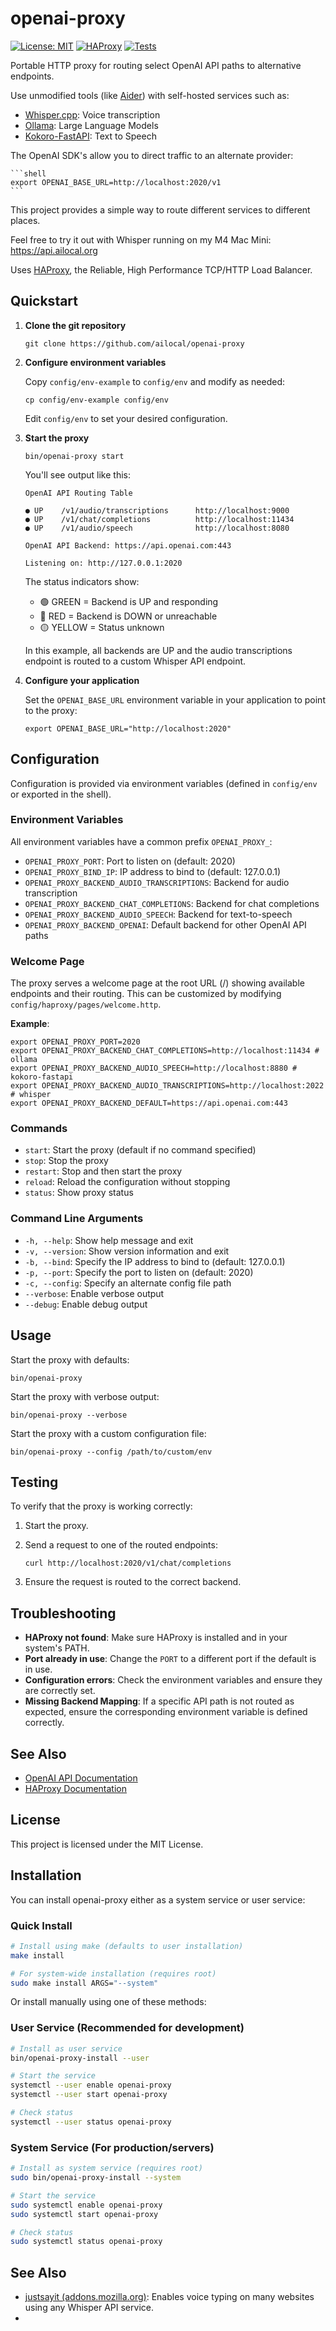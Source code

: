 # openai-proxy

[![License: MIT](https://img.shields.io/badge/License-MIT-yellow.svg)](https://opensource.org/licenses/MIT)
[![HAProxy](https://img.shields.io/badge/HAProxy-2.4%2B-blue)](https://www.haproxy.org/)
[![Tests](https://github.com/ailocal/openai-proxy/actions/workflows/test.yml/badge.svg)](https://github.com/ailocal/openai-proxy/actions/workflows/test.yml)

Portable HTTP proxy for routing select OpenAI API paths to alternative endpoints.

Use unmodified tools (like [Aider](https://aider.chat])) with self-hosted services such as:

- [Whisper.cpp](https://github.com/ggerganov/whisper.cpp): Voice transcription
- [Ollama](https://ollama.com): Large Language Models
- [Kokoro-FastAPI](https://github.com/remsky/Kokoro-FastAPI): Text to Speech

The OpenAI SDK's allow you to direct traffic to an alternate provider:

    ```shell
    export OPENAI_BASE_URL=http://localhost:2020/v1
    ```
This project provides a simple way to route different services to different places.

Feel free to try it out with Whisper running on my M4 Mac Mini: https://api.ailocal.org

Uses [HAProxy](https://haproxy.org), the Reliable, High Performance TCP/HTTP Load Balancer.

## Quickstart

1. **Clone the git repository**

    ```shell
    git clone https://github.com/ailocal/openai-proxy
    ```

2. **Configure environment variables**

    Copy `config/env-example` to `config/env` and modify as needed:

    ```shell
    cp config/env-example config/env
    ```

    Edit `config/env` to set your desired configuration.

3. **Start the proxy**

    ```shell
    bin/openai-proxy start
    ```

    You'll see output like this:

    ```shell
    OpenAI API Routing Table

    ● UP    /v1/audio/transcriptions      http://localhost:9000
    ● UP    /v1/chat/completions          http://localhost:11434
    ● UP    /v1/audio/speech              http://localhost:8080

    OpenAI API Backend: https://api.openai.com:443

    Listening on: http://127.0.0.1:2020
    ```

    The status indicators show:
    - 🟢 GREEN = Backend is UP and responding
    - 🔴 RED = Backend is DOWN or unreachable
    - 🟡 YELLOW = Status unknown

    In this example, all backends are UP and the audio transcriptions endpoint is routed to a custom Whisper API endpoint.

4. **Configure your application**

    Set the `OPENAI_BASE_URL` environment variable in your application to point to the proxy:

    ```shell
    export OPENAI_BASE_URL="http://localhost:2020"
    ```

## Configuration

Configuration is provided via environment variables (defined in `config/env` or exported in the shell).

### Environment Variables

All environment variables have a common prefix `OPENAI_PROXY_`:

- `OPENAI_PROXY_PORT`: Port to listen on (default: 2020)
- `OPENAI_PROXY_BIND_IP`: IP address to bind to (default: 127.0.0.1)
- `OPENAI_PROXY_BACKEND_AUDIO_TRANSCRIPTIONS`: Backend for audio transcription
- `OPENAI_PROXY_BACKEND_CHAT_COMPLETIONS`: Backend for chat completions
- `OPENAI_PROXY_BACKEND_AUDIO_SPEECH`: Backend for text-to-speech
- `OPENAI_PROXY_BACKEND_OPENAI`: Default backend for other OpenAI API paths

### Welcome Page

The proxy serves a welcome page at the root URL (/) showing available endpoints and their routing.
This can be customized by modifying `config/haproxy/pages/welcome.http`.

**Example**:

```shell
export OPENAI_PROXY_PORT=2020
export OPENAI_PROXY_BACKEND_CHAT_COMPLETIONS=http://localhost:11434 # ollama
export OPENAI_PROXY_BACKEND_AUDIO_SPEECH=http://localhost:8880 # kokoro-fastapi
export OPENAI_PROXY_BACKEND_AUDIO_TRANSCRIPTIONS=http://localhost:2022 # whisper
export OPENAI_PROXY_BACKEND_DEFAULT=https://api.openai.com:443
```

### Commands

- `start`: Start the proxy (default if no command specified)
- `stop`: Stop the proxy
- `restart`: Stop and then start the proxy  
- `reload`: Reload the configuration without stopping
- `status`: Show proxy status

### Command Line Arguments

- `-h, --help`: Show help message and exit
- `-v, --version`: Show version information and exit
- `-b, --bind`: Specify the IP address to bind to (default: 127.0.0.1)
- `-p, --port`: Specify the port to listen on (default: 2020)
- `-c, --config`: Specify an alternate config file path
- `--verbose`: Enable verbose output
- `--debug`: Enable debug output

## Usage

Start the proxy with defaults:

```shell
bin/openai-proxy
```

Start the proxy with verbose output:

```shell
bin/openai-proxy --verbose
```

Start the proxy with a custom configuration file:

```shell
bin/openai-proxy --config /path/to/custom/env
```

## Testing

To verify that the proxy is working correctly:

1. Start the proxy.
2. Send a request to one of the routed endpoints:

    ```shell
    curl http://localhost:2020/v1/chat/completions
    ```

3. Ensure the request is routed to the correct backend.

## Troubleshooting

- **HAProxy not found**: Make sure HAProxy is installed and in your system's PATH.
- **Port already in use**: Change the `PORT` to a different port if the default is in use.
- **Configuration errors**: Check the environment variables and ensure they are correctly set.
- **Missing Backend Mapping**: If a specific API path is not routed as expected, ensure the corresponding environment variable is defined correctly.

## See Also

- [OpenAI API Documentation](https://platform.openai.com/docs/api-reference)
- [HAProxy Documentation](https://www.haproxy.org/#docs)

## License

This project is licensed under the MIT License.

## Installation

You can install openai-proxy either as a system service or user service:

### Quick Install

```bash
# Install using make (defaults to user installation)
make install

# For system-wide installation (requires root)
sudo make install ARGS="--system"
```

Or install manually using one of these methods:

### User Service (Recommended for development)

```bash
# Install as user service
bin/openai-proxy-install --user

# Start the service
systemctl --user enable openai-proxy
systemctl --user start openai-proxy

# Check status
systemctl --user status openai-proxy
```

### System Service (For production/servers)

```bash
# Install as system service (requires root)
sudo bin/openai-proxy-install --system

# Start the service
sudo systemctl enable openai-proxy
sudo systemctl start openai-proxy

# Check status
sudo systemctl status openai-proxy
```

## See Also

- [justsayit (addons.mozilla.org)](https://addons.mozilla.org/en-US/firefox/addon/justsayit/): Enables voice typing on many websites using any Whisper API service.
-  
